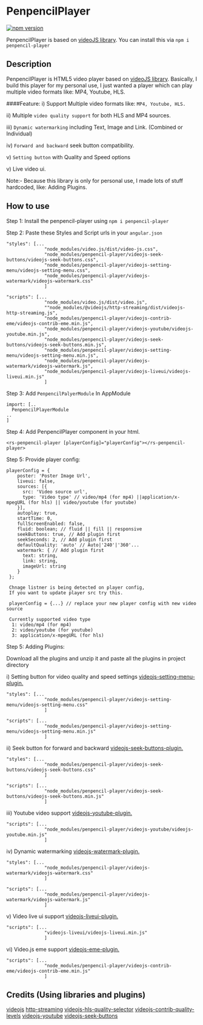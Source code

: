 # PenpencilPlayer
[![npm version](https://badge.fury.io/js/penpencil-player.svg)](https://www.npmjs.com/package/penpencil-player)

PenpencilPlayer is based on [videoJS library](http://videojs.com/). You can install this via `npm i penpencil-player`

## Description
PenpencilPlayer is HTML5 video player based on [videoJS library](http://videojs.com/). Basically, I build this player for my personal use, I just wanted a player which can play multiple video formats like: MP4, Youtube, HLS.  

####Feature:
i) Support Multiple video formats like: ``MP4, Youtube, HLS.``

ii) Multiple ``video quality support`` for both HLS and MP4 sources. 

iii) ``Dynamic watermarking`` including Text, Image and Link. (Combined or Individual)

iv) ``Forward and backward`` seek button compatibility.

v) ``Setting button`` with Quality and Speed options 

v) Live video ui.

Note:- Because this library is only for personal use, I made lots of stuff hardcoded, like: Adding Plugins. 

## How to use
Step 1: Install the penpencil-player using `npm i penpencil-player`

Step 2: Paste these Styles and Script urls in your `angular.json`

```
"styles": [...
              "node_modules/video.js/dist/video-js.css",
              "node_modules/penpencil-player/videojs-seek-buttons/videojs-seek-buttons.css",
              "node_modules/penpencil-player/videojs-setting-menu/videojs-setting-menu.css",
              "node_modules/penpencil-player/videojs-watermark/videojs-watermark.css"
              ]

"scripts": [...
              "node_modules/video.js/dist/video.js",
              ""node_modules/@videojs/http-streaming/dist/videojs-http-streaming.js",
              "node_modules/penpencil-player/videojs-contrib-eme/videojs-contrib-eme.min.js",
              "node_modules/penpencil-player/videojs-youtube/videojs-youtube.min.js",
              "node_modules/penpencil-player/videojs-seek-buttons/videojs-seek-buttons.min.js",
              "node_modules/penpencil-player/videojs-setting-menu/videojs-setting-menu.min.js",
              "node_modules/penpencil-player/videojs-watermark/videojs-watermark.js",
              "node_modules/penpencil-player/videojs-liveui/videojs-liveui.min.js"
              ]
```


Step 3: Add ``PenpencilPalyerModule`` In AppModule

```
import: [..
  PenpencilPlayerModule
..
]
```

Step 4: Add PenpencilPlayer component in your html.
```
<rs-penpencil-player [playerConfig]="playerConfig"></rs-penpencil-player>

```

Step 5: Provide player config: 

```
playerConfig = {
    poster: 'Poster Image Url',
    liveui: false,
    sources: [{
      src: 'Video source url',
      type: 'Video type' // video/mp4 (for mp4) ||application/x-mpegURL (for hls) || video/youtube (for youtube)
    }],
    autoplay: true,
    startTime: 0,
    fullScreenEnabled: false,
    fluid: boolean; // fluid || fill || responsive
    seekButtons: true, // Add plugin first
    seekSeconds: 2, // Add plugin first
    defaultQuality: 'auto' // Auto|'240'|'360'...
    watermark: { // Add plugin first
      text: string, 
      link: string, 
      imageUrl: string
    }
 };
 
 Chnage listner is being detected on player config, 
 If you want to update player src try this.
 
 playerConfig = {...} // replace your new player config with new video source
 
 Currently supported video type
  1: video/mp4 (for mp4)
  2: video/youtube (for youtube)
  3: application/x-mpegURL (for hls)
```

Step 5: Adding Plugins: 

Download all the plugins and unzip it and paste all the plugins in project directory

i) Setting button for video quality and speed settings [videojs-setting-menu-plugin.](https://github.com/deveshmishra34/penpencil-player/tree/master/videojs-setting-menu)

```
"styles": [...
              "node_modules/penpencil-player/videojs-setting-menu/videojs-setting-menu.css"
              ]

"scripts": [...
              "node_modules/penpencil-player/videojs-setting-menu/videojs-setting-menu.min.js"
              ]
```

ii) Seek button for forward and backward [videojs-seek-buttons-plugin.](https://github.com/deveshmishra34/penpencil-player/tree/master/videojs-seek-buttons)

```
"styles": [...
              "node_modules/penpencil-player/videojs-seek-buttons/videojs-seek-buttons.css"
              ]

"scripts": [...
              "node_modules/penpencil-player/videojs-seek-buttons/videojs-seek-buttons.min.js"
              ]
```

iii) Youtube video support [videojs-youtube-plugin.](https://github.com/deveshmishra34/penpencil-player/tree/master/videojs-youtube)

```
"scripts": [...
              "node_modules/penpencil-player/videojs-youtube/videojs-youtube.min.js"
              ]
```

iv) Dynamic watermarking [videojs-watermark-plugin.](https://github.com/deveshmishra34/penpencil-player/tree/master/videojs-watermark)

```
"styles": [...
              "node_modules/penpencil-player/videojs-watermark/videojs-watermark.css"
              ]

"scripts": [...
              "node_modules/penpencil-player/videojs-watermark/videojs-watermark.js"
              ]
```

v) Video live ui support  [videojs-liveui-plugin.](https://github.com/deveshmishra34/penpencil-player/tree/master/videojs-liveui)

```
"scripts": [...
              "videojs-liveui/videojs-liveui.min.js"
              ]
```

vi) Video.js eme support  [videojs-eme-plugin.](https://github.com/deveshmishra34/penpencil-player/tree/master/videojs-contrib-eme)

```
"scripts": [...
              "node_modules/penpencil-player/videojs-contrib-eme/videojs-contrib-eme.min.js"
              ]
```

## Credits (Using libraries and plugins)

[videojs](http://videojs.com/)
[http-streaming](https://github.com/videojs/http-streaming)
[videojs-hls-quality-selector](https://github.com/chrisboustead/videojs-hls-quality-selector)
[videojs-contrib-quality-levels](https://github.com/videojs/videojs-contrib-quality-levels)
[videojs-youtube](https://github.com/videojs/videojs-youtube)
[videojs-seek-buttons](https://github.com/mister-ben/videojs-seek-buttons)
  
  
  
